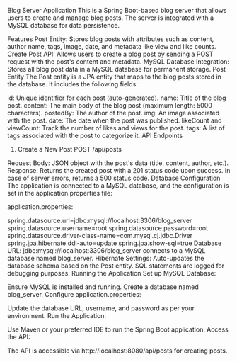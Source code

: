 Blog Server Application
This is a Spring Boot-based blog server that allows users to create and manage blog posts. The server is integrated with a MySQL database for data persistence.

Features
Post Entity: Stores blog posts with attributes such as content, author name, tags, image, date, and metadata like view and like counts.
Create Post API: Allows users to create a blog post by sending a POST request with the post's content and metadata.
MySQL Database Integration: Stores all blog post data in a MySQL database for permanent storage.
Post Entity
The Post entity is a JPA entity that maps to the blog posts stored in the database. It includes the following fields:

id: Unique identifier for each post (auto-generated).
name: Title of the blog post.
content: The main body of the blog post (maximum length: 5000 characters).
postedBy: The author of the post.
img: An image associated with the post.
date: The date when the post was published.
likeCount and viewCount: Track the number of likes and views for the post.
tags: A list of tags associated with the post to categorize it.
API Endpoints
1. Create a New Post
POST /api/posts

Request Body: JSON object with the post's data (title, content, author, etc.).
Response: Returns the created post with a 201 status code upon success. In case of server errors, returns a 500 status code.
Database Configuration
The application is connected to a MySQL database, and the configuration is set in the application.properties file:

application.properties:

spring.datasource.url=jdbc:mysql://localhost:3306/blog_server
spring.datasource.username=root
spring.datasource.password=root
spring.datasource.driver-class-name=com.mysql.cj.jdbc.Driver
spring.jpa.hibernate.ddl-auto=update
spring.jpa.show-sql=true
Database URL: jdbc:mysql://localhost:3306/blog_server connects to a MySQL database named blog_server.
Hibernate Settings: Auto-updates the database schema based on the Post entity. SQL statements are logged for debugging purposes.
Running the Application
Set up MySQL Database:

Ensure MySQL is installed and running.
Create a database named blog_server.
Configure application.properties:

Update the database URL, username, and password as per your environment.
Run the Application:

Use Maven or your preferred IDE to run the Spring Boot application.
Access the API:

The API is accessible via http://localhost:8080/api/posts for creating posts.
